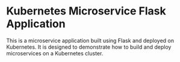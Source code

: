 # Kubernetes Microservice Flask Application
This is a microservice application built using Flask and deployed on Kubernetes. It is designed to demonstrate how to build and deploy microservices on a Kubernetes cluster.
